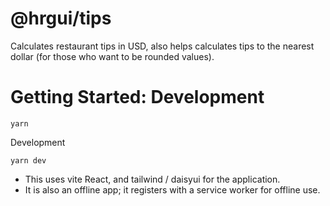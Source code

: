 # @hrgui/tips

Calculates restaurant tips in USD, also helps calculates tips to the nearest dollar (for those who want to be rounded values).

# Getting Started: Development

```
yarn
```

Development

```
yarn dev
```

- This uses vite React, and tailwind / daisyui for the application.
- It is also an offline app; it registers with a service worker for offline use.
